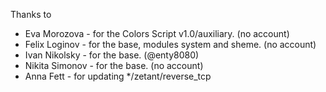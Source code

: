 Thanks to

* Eva Morozova - for the Colors Script v1.0/auxiliary. (no account)
* Felix Loginov - for the base, modules system and sheme. (no account)
* Ivan Nikolsky - for the base. (@enty8080)
* Nikita Simonov - for the base. (no account)
* Anna Fett - for updating \*\/zetant/reverse_tcp
